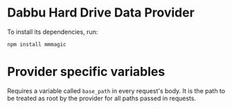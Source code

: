 # Dabbu Hard Drive Data Provider

To install its dependencies, run: 

`npm install mmmagic`

# Provider specific variables
Requires a variable called `base_path` in every request's body. It is the path to be treated as root by the provider for all paths passed in requests.
